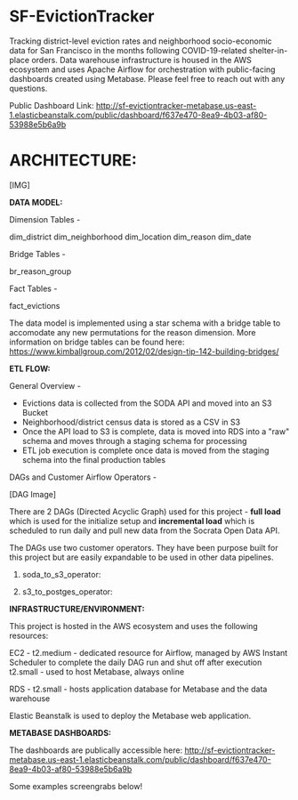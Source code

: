 # SF-EvictionTracker

Tracking district-level eviction rates and neighborhood socio-economic data for San Francisco in the months following COVID-19-related shelter-in-place orders. Data warehouse infrastructure is housed in the AWS ecosystem and uses Apache Airflow for orchestration with public-facing dashboards created using Metabase. Please feel free to reach out with any questions.

Public Dashboard Link: http://sf-evictiontracker-metabase.us-east-1.elasticbeanstalk.com/public/dashboard/f637e470-8ea9-4b03-af80-53988e5b6a9b


<h1>ARCHITECTURE:</h1>

[IMG]


<b>DATA MODEL:</b>

Dimension Tables -

dim_district
dim_neighborhood
dim_location
dim_reason
dim_date

Bridge Tables - 

br_reason_group

Fact Tables -

fact_evictions

The data model is implemented using a star schema with a bridge table to accomodate any new permutations for the reason dimension. More information on bridge tables can be found here: https://www.kimballgroup.com/2012/02/design-tip-142-building-bridges/


<b>ETL FLOW:</b>

General Overview - 
- Evictions data is collected from the SODA API and moved into an S3 Bucket
- Neighborhood/district census data is stored as a CSV in S3
- Once the API load to S3 is complete, data is moved into RDS into a "raw" schema and moves through a staging schema for processing
- ETL job execution is complete once data is moved from the staging schema into the final production tables

DAGs and Customer Airflow Operators -

[DAG Image]

There are 2 DAGs (Directed Acyclic Graph) used for this project - <b>full load</b> which is used for the initialize setup and <b>incremental load</b> which is scheduled to run daily and pull new data from the Socrata Open Data API.

The DAGs use two customer operators. They have been purpose built for this project but are easily expandable to be used in other data pipelines.

1. soda_to_s3_operator:

2. s3_to_postges_operator:


<b>INFRASTRUCTURE/ENVIRONMENT:</b>

This project is hosted in the AWS ecosystem and uses the following resources:

EC2 -
t2.medium - dedicated resource for Airflow, managed by AWS Instant Scheduler to complete the daily DAG run and shut off after execution 
t2.small - used to host Metabase, always online

RDS -
t2.small - hosts application database for Metabase and the data warehouse

Elastic Beanstalk is used to deploy the Metabase web application.


<b>METABASE DASHBOARDS:</b>

The dashboards are publically accessible here: http://sf-evictiontracker-metabase.us-east-1.elasticbeanstalk.com/public/dashboard/f637e470-8ea9-4b03-af80-53988e5b6a9b

Some examples screengrabs below!
